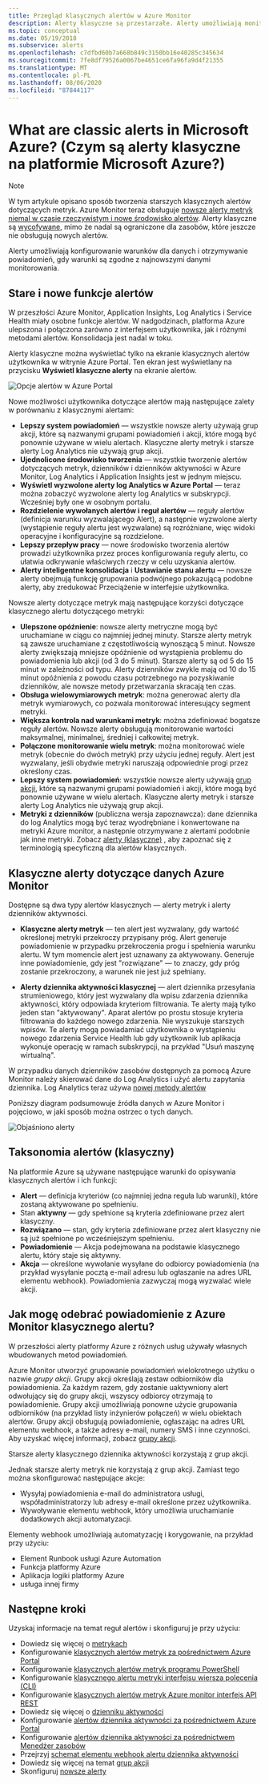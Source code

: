 ```yaml
---
title: Przegląd klasycznych alertów w Azure Monitor
description: Alerty klasyczne są przestarzałe. Alerty umożliwiają monitorowanie metryk zasobów platformy Azure, zdarzeń lub dzienników oraz powiadamianie o spełnieniu warunku określonego przez użytkownika.
ms.topic: conceptual
ms.date: 05/19/2018
ms.subservice: alerts
ms.openlocfilehash: c7dfbd60b7a668b849c3150bb16e40285c345634
ms.sourcegitcommit: 7fe8df79526a0067be4651ce6fa96fa9d4f21355
ms.translationtype: MT
ms.contentlocale: pl-PL
ms.lasthandoff: 08/06/2020
ms.locfileid: "87844117"
---
```

# <a name="what-are-classic-alerts-in-microsoft-azure"></a>What are classic alerts in Microsoft Azure? (Czym są alerty klasyczne na platformie Microsoft Azure?)

> [!NOTE]
> W tym artykule opisano sposób tworzenia starszych klasycznych alertów dotyczących metryk. Azure Monitor teraz obsługuje [nowsze alerty metryk niemal w czasie rzeczywistym i nowe środowisko alertów](./alerts-overview.md). Alerty klasyczne są [wycofywane](./monitoring-classic-retirement.md), mimo że nadal są ograniczone dla zasobów, które jeszcze nie obsługują nowych alertów.
>

Alerty umożliwiają konfigurowanie warunków dla danych i otrzymywanie powiadomień, gdy warunki są zgodne z najnowszymi danymi monitorowania.

## <a name="old-and-new-alerting-capabilities"></a>Stare i nowe funkcje alertów

W przeszłości Azure Monitor, Application Insights, Log Analytics i Service Health miały osobne funkcje alertów. W nadgodzinach, platforma Azure ulepszona i połączona zarówno z interfejsem użytkownika, jak i różnymi metodami alertów. Konsolidacja jest nadal w toku.

Alerty klasyczne można wyświetlać tylko na ekranie klasycznych alertów użytkownika w witrynie Azure Portal. Ten ekran jest wyświetlany na przycisku **Wyświetl klasyczne alerty** na ekranie alertów. 

 ![Opcje alertów w Azure Portal](media/alerts-classic.overview/monitor-alert-screen2.png)

Nowe możliwości użytkownika dotyczące alertów mają następujące zalety w porównaniu z klasycznymi alertami:
- **Lepszy system powiadomień** — wszystkie nowsze alerty używają grup akcji, które są nazwanymi grupami powiadomień i akcji, które mogą być ponownie używane w wielu alertach. Klasyczne alerty metryk i starsze alerty Log Analytics nie używają grup akcji.
- **Ujednolicone środowisko tworzenia** — wszystkie tworzenie alertów dotyczących metryk, dzienników i dzienników aktywności w Azure Monitor, Log Analytics i Application Insights jest w jednym miejscu.
- **Wyświetl wyzwolone alerty log Analytics w Azure Portal** — teraz można zobaczyć wyzwolone alerty log Analytics w subskrypcji. Wcześniej były one w osobnym portalu.
- **Rozdzielenie wywołanych alertów i reguł alertów** — reguły alertów (definicja warunku wyzwalającego Alert), a następnie wyzwolone alerty (wystąpienie reguły alertu jest wyzwalane) są rozróżniane, więc widoki operacyjne i konfiguracyjne są rozdzielone.
- **Lepszy przepływ pracy** — nowe środowisko tworzenia alertów prowadzi użytkownika przez proces konfigurowania reguły alertu, co ułatwia odkrywanie właściwych rzeczy w celu uzyskania alertów.
- **Alerty inteligentne konsolidacja** i **Ustawianie stanu alertu** — nowsze alerty obejmują funkcję grupowania podwójnego pokazującą podobne alerty, aby zredukować Przeciążenie w interfejsie użytkownika. 

Nowsze alerty dotyczące metryk mają następujące korzyści dotyczące klasycznego alertu dotyczącego metryki:
- **Ulepszone opóźnienie**: nowsze alerty metryczne mogą być uruchamiane w ciągu co najmniej jednej minuty. Starsze alerty metryk są zawsze uruchamiane z częstotliwością wynoszącą 5 minut. Nowsze alerty zwiększają mniejsze opóźnienie od wystąpienia problemu do powiadomienia lub akcji (od 3 do 5 minut). Starsze alerty są od 5 do 15 minut w zależności od typu.  Alerty dzienników zwykle mają od 10 do 15 minut opóźnienia z powodu czasu potrzebnego na pozyskiwanie dzienników, ale nowsze metody przetwarzania skracają ten czas. 
- **Obsługa wielowymiarowych metryk**: można generować alerty dla metryk wymiarowych, co pozwala monitorować interesujący segment metryki.
- **Większa kontrola nad warunkami metryk**: można zdefiniować bogatsze reguły alertów. Nowsze alerty obsługują monitorowanie wartości maksymalnej, minimalnej, średniej i całkowitej metryk.
- **Połączone monitorowanie wielu metryk**: można monitorować wiele metryk (obecnie do dwóch metryk) przy użyciu jednej reguły. Alert jest wyzwalany, jeśli obydwie metryki naruszają odpowiednie progi przez określony czas.
- **Lepszy system powiadomień**: wszystkie nowsze alerty używają [grup akcji](./action-groups.md), które są nazwanymi grupami powiadomień i akcji, które mogą być ponownie używane w wielu alertach.  Klasyczne alerty metryk i starsze alerty Log Analytics nie używają grup akcji. 
- **Metryki z dzienników** (publiczna wersja zapoznawcza): dane dziennika do log Analytics mogą być teraz wyodrębniane i konwertowane na metryki Azure monitor, a następnie otrzymywane z alertami podobnie jak inne metryki. Zobacz [alerty (klasyczne)]() , aby zapoznać się z terminologią specyficzną dla alertów klasycznych. 


## <a name="classic-alerts-on-azure-monitor-data"></a>Klasyczne alerty dotyczące danych Azure Monitor
Dostępne są dwa typy alertów klasycznych — alerty metryk i alerty dzienników aktywności.

* **Klasyczne alerty metryk** — ten alert jest wyzwalany, gdy wartość określonej metryki przekroczy przypisany próg. Alert generuje powiadomienie w przypadku przekroczenia progu i spełnienia warunku alertu. W tym momencie alert jest uznawany za aktywowany. Generuje inne powiadomienie, gdy jest "rozwiązane" — to znaczy, gdy próg zostanie przekroczony, a warunek nie jest już spełniany.

* **Alerty dziennika aktywności klasycznej** — alert dziennika przesyłania strumieniowego, który jest wyzwalany dla wpisu zdarzenia dziennika aktywności, który odpowiada kryteriom filtrowania. Te alerty mają tylko jeden stan "aktywowany". Aparat alertów po prostu stosuje kryteria filtrowania do każdego nowego zdarzenia. Nie wyszukuje starszych wpisów. Te alerty mogą powiadamiać użytkownika o wystąpieniu nowego zdarzenia Service Health lub gdy użytkownik lub aplikacja wykonuje operację w ramach subskrypcji, na przykład "Usuń maszynę wirtualną".

W przypadku danych dzienników zasobów dostępnych za pomocą Azure Monitor należy skierować dane do Log Analytics i użyć alertu zapytania dziennika. Log Analytics teraz używa [nowej metody alertów](./alerts-overview.md) 

Poniższy diagram podsumowuje źródła danych w Azure Monitor i pojęciowo, w jaki sposób można ostrzec o tych danych.

![Objaśniono alerty](media/alerts-classic.overview/Alerts_Overview_Resource_v5.png)

## <a name="taxonomy-of-alerts-classic"></a>Taksonomia alertów (klasyczny)
Na platformie Azure są używane następujące warunki do opisywania klasycznych alertów i ich funkcji:
* **Alert** — definicja kryteriów (co najmniej jedna reguła lub warunki), które zostaną aktywowane po spełnieniu.
* Stan **aktywny** — gdy spełnione są kryteria zdefiniowane przez alert klasyczny.
* **Rozwiązano** — stan, gdy kryteria zdefiniowane przez alert klasyczny nie są już spełnione po wcześniejszym spełnieniu.
* **Powiadomienie** — Akcja podejmowana na podstawie klasycznego alertu, który staje się aktywny.
* **Akcja** — określone wywołanie wysyłane do odbiorcy powiadomienia (na przykład wysyłanie pocztą e-mail adresu lub ogłaszanie na adres URL elementu webhook). Powiadomienia zazwyczaj mogą wyzwalać wiele akcji.

## <a name="how-do-i-receive-a-notification-from-an-azure-monitor-classic-alert"></a>Jak mogę odebrać powiadomienie z Azure Monitor klasycznego alertu?
W przeszłości alerty platformy Azure z różnych usług używały własnych wbudowanych metod powiadomień. 

Azure Monitor utworzyć grupowanie powiadomień wielokrotnego użytku o nazwie *grupy akcji*. Grupy akcji określają zestaw odbiorników dla powiadomienia. Za każdym razem, gdy zostanie uaktywniony alert odwołujący się do grupy akcji, wszyscy odbiorcy otrzymają to powiadomienie. Grupy akcji umożliwiają ponowne użycie grupowania odbiorników (na przykład listy inżynierów połączeń) w wielu obiektach alertów. Grupy akcji obsługują powiadomienie, ogłaszając na adres URL elementu webhook, a także adresy e-mail, numery SMS i inne czynności.  Aby uzyskać więcej informacji, zobacz [grupy akcji](./action-groups.md). 

Starsze alerty klasycznego dziennika aktywności korzystają z grup akcji.

Jednak starsze alerty metryk nie korzystają z grup akcji. Zamiast tego można skonfigurować następujące akcje: 
- Wysyłaj powiadomienia e-mail do administratora usługi, współadministratorzy lub adresy e-mail określone przez użytkownika.
- Wywoływanie elementu webhook, który umożliwia uruchamianie dodatkowych akcji automatyzacji.

Elementy webhook umożliwiają automatyzację i korygowanie, na przykład przy użyciu:
- Element Runbook usługi Azure Automation
- Funkcja platformy Azure
- Aplikacja logiki platformy Azure
- usługa innej firmy

## <a name="next-steps"></a>Następne kroki
Uzyskaj informacje na temat reguł alertów i skonfiguruj je przy użyciu:

* Dowiedz się więcej o [metrykach](data-platform.md)
* Konfigurowanie [klasycznych alertów metryk za pośrednictwem Azure Portal](alerts-classic-portal.md)
* Konfigurowanie [klasycznych alertów metryk programu PowerShell](alerts-classic-portal.md)
* Konfigurowanie [klasycznego alertu metryki interfejsu wiersza polecenia (CLI)](alerts-classic-portal.md)
* Konfigurowanie [klasycznych alertów metryk Azure monitor interfejs API REST](/rest/api/monitor/alertrules)
* Dowiedz się więcej o [dzienniku aktywności](platform-logs-overview.md)
* Konfigurowanie [alertów dziennika aktywności za pośrednictwem Azure Portal](activity-log-alerts.md)
* Konfigurowanie [alertów dziennika aktywności za pośrednictwem Menedżer zasobów](alerts-activity-log.md)
* Przejrzyj [schemat elementu webhook alertu dziennika aktywności](activity-log-alerts-webhook.md)
* Dowiedz się więcej na temat [grup akcji](action-groups.md)
* Skonfiguruj [nowsze alerty](alerts-metric.md)

